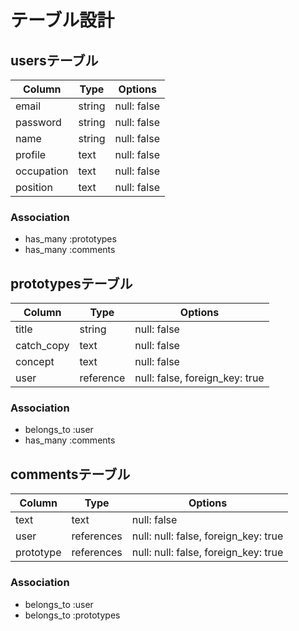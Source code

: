 # テーブル設計

## usersテーブル

| Column     | Type      | Options     |
| ---------- | --------- | ----------- |
| email      | string    | null: false |
| password   | string    | null: false |
| name       | string    | null: false |
| profile    | text      | null: false |
| occupation | text      | null: false |
| position   | text      | null: false |

### Association
- has_many :prototypes
- has_many :comments

## prototypesテーブル

| Column     | Type      | Options                         |
| ---------- | --------- | ------------------------------  |
| title      | string    | null: false                     |
| catch_copy | text      | null: false                     |
| concept    | text      | null: false                     |
| user       | reference | null: false, foreign_key: true  |

### Association
- belongs_to :user
- has_many   :comments

<!-- ※imageカラムはActiveStorageで実装する為、テーブル設計内の記述に含める必要はありません。 -->

## commentsテーブル

| Column    | Type       | Options                              |
| --------- | ---------- | ------------------------------------ |
| text      | text       | null: false                          |
| user      | references | null: null: false, foreign_key: true |
| prototype | references | null: null: false, foreign_key: true |

### Association
- belongs_to :user
- belongs_to :prototypes